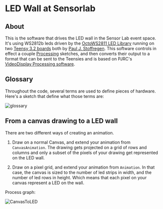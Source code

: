 # LED Wall at Sensorlab

## About
This is the software that drives the LED wall in the Sensor Lab event space. It's using WS2812b leds driven by the [OctoWS2811 LED Library](https://www.pjrc.com/teensy/td_libs_OctoWS2811.html) running on two [Teensy 3.2 boards](https://www.pjrc.com/store/teensy32.html) both by [Paul J. Stoffregen](https://www.pjrc.com). This software controls in effect a couple [Processing](https://processing.org/) sketches, and then converts their output to a format that can be sent to the Teensies and is based on PJRC's [VideoDisplay Processing software](https://github.com/PaulStoffregen/OctoWS2811/tree/master/extras/VideoDisplay/Processing).

## Glossary

Throughout the code, several terms are used to define pieces of hardware. Here's a sketch that define what those terms are:

![glossary](https://github.com/sensorlab030/led-wall/blob/master/img/LedWallGlossary.png)

## From a canvas drawing to a LED wall

There are two different ways of creating an animation.

1. Draw on a normal Canvas, and extend your animation from `CanvasAnimation`.
The drawing gets projected on a grid of rows and columns and only a subset of the pixels of your drawing get represented on the LED wall.

2. Draw on a pixel grid, and extend your animation from `Animation`. In that case, the canvas is sized to the number of led strips in width, and the number of led rows in height. Which means that each pixel on your canvas represent a LED on the wall.

Process graph:

![CanvasToLED](https://github.com/sensorlab030/led-wall/blob/master/img/CanvasToAnimationToPreview.png)
